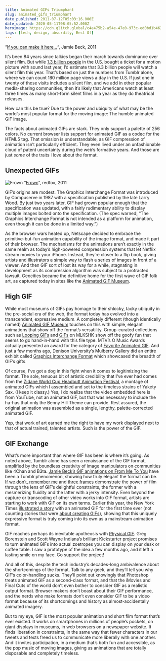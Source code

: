 ```yaml
---
title: Animated GIFs Triumphant
slug: animated_gifs_triumphant
date_published: 2011-07-12T05:03:16.000Z
date_updated: 2020-05-11T08:05:52.000Z
heroimage: https://cdn.glitch.global/c4e475b2-a54e-47e0-973c-ed0bd1b46262/tumblr_lo0td2lRdj1qzcq51o1_500.gif?v=1670803207299
tags: [tech, design, absurdity, Best Of]
---
```


“[If you can make it here…](http://fromme-toyou.tumblr.com/post/7384086694/if-you-can-make-it-here)“, Jamie Beck, 2011

It’s been 84 years since talkies began their march towards dominance over silent film. But while [1.3 billion people](http://www.the-numbers.com/market/2010.php) in the U.S. bought a ticket for a motion picture with sound last year, I’d estimate that 3.3 billion people will watch a silent film this year. That’s based on just the numbers from Tumblr alone, where we can count 180 million page views a day in the U.S. If just one in twenty of those visits includes a silent film, and we add in other popular media-sharing communities, then it’s likely that Americans watch at least three times as many short-form silent films in a year as they do theatrical releases.

How can this be true? Due to the power and ubiquity of what may be the world’s most popular format for the moving image: The humble animated GIF image.

The facts about animated GIFs are stark. They only support a palette of 256 colors. No current browser lists support for animated GIF as a codec for the HTML5  tag. That omission is understandable, as GIF compression of animation isn’t particularly efficient. They even lived under an unfashionable cloud of patent uncertainty during the web’s formative years. And those are just *some* of the traits I love about the format.

## Unexpected GIFs

![Frown](http://mltshp.com/r/3LT8)
“[Frown](http://mlkshk.com/p/3LT8)“, redfox, 2011

GIF’s origins are modest. The Graphics Interchange Format was introduced by Compuserve in 1987 with a specification published by the late Larry Wood. By just two years later, GIF had grown popular enough that the specification was updated, with a fairly rudimentary ability to display multiple images bolted onto the specification. (The spec warned, “The Graphics Interchange Format is not intended as a platform for animation, even though it can be done in a limited way.”)

As the browser wars heated up, Netscape decided to embrace the primitive-but-fun animation capability of the image format, and made it part of their browser. The mechanisms for the animations aren’t exactly in the same realm as today’s high-powered compression systems that let Netflix stream movies to your iPhone. Instead, they’re closer to a flip book, giving artists and illustrators a simple way to flash a series of images in front of a viewer. And then GIF sort of lost its way for a while, stagnating in development as its compression algorithm was subject to a protracted lawsuit. Geocities became the definitive home for the first wave of GIF folk art, as captured today in sites like the [Animated GIF Museum](http://www.daysofleisure.com/animatedgifmuseum/).

## High GIF

While most museums of GIFs pay homage to their shlocky, tacky ubiquity in the pre-social era of the web, the format today has evolved into a transcendent, expressive medium. A completely different (though identically named) [Animated GIF Museum](http://www.gifmuseum.com/) touches on this with simple, elegant animations that show off the format’s versatility. Group-curated collections such as [Looping GIFs](http://mltshp.com/loopinggifs) and [GIFs](http://mlkshk.com/gifs) on MLKSHK show off the goofy fun that seems to go hand-in-hand with this file type. MTV’s O Music Awards actually presented an award for the category of [Favorite Animated GIF](http://www.omusicawards.com/vote/favorite-animated-gif/). And just a few months ago, Denison University’s Mulberry Gallery did an entire exhibit called [Graphics Interchange Format](http://www.artfagcity.com/2011/02/15/graphics-interchange-format-denison-universitys-mulberry-gallery/) which showcased the breadth of GIF’s gifts.

Of course, I’ve got a dog in this fight when it comes to legitimizing the format. The sole, tenuous bit of artistic credibility that I’ve ever had comes from the [Zidane World Cup Headbutt Animation Festival](/2006/07/zidane_world_cu), a montage of animated GIFs which I assembled and set to the timeless strains of Yakety Sax. (I keep it classy.) Yes, I do realize that the video embedded here is from YouTube, not an animated GIF, but that was necessary to include the ha-has that only the Benny Hill Theme can provide. Rest assured, the original animation was assembled as a single, lengthy, palette-corrected animated GIF.

Yep, that work of art earned me the right to have my work displayed next to that of actual trained, talented artists. Such is the power of the GIF.

## GIF Exchange

What’s more important than where GIF has been is where it’s going. As noted above, Tumblr alone has seen a renaissance of the GIF format, amplified by the boundless creativity of image manipulators on communities like 4Chan and B3ta. [Jamie Beck’s GIF animations on From Me To You](http://fromme-toyou.tumblr.com/tagged/gif) have been a Tumblr phenomenon, showing how truly elegant the format can be. [If we don’t, remember me](http://iwdrm.tumblr.com/) and [three frames](http://threeframes.net/) demonstrate the power of film through the lens of GIF’s delightful constraints, the former with a mesmerizing fluidity and the latter with a jerky intensity. Even beyond the capture or transcoding of other video works into GIF format, artists are starting to work with GIF on its own terms. Earlier this year, the New York Times [illustrated a story](http://www.nytimes.com/2011/04/10/business/10ping.html?_r=4&amp;src=tp) with an animated GIF for the first time ever (not counting stories that were [about creating GIFs](http://bits.blogs.nytimes.com/2011/04/07/3frames-iphone-app-lets-you-create-animated-gifs/)), showing that this uniquely expressive format is truly coming into its own as a mainstream animation format.

GIF reaches perhaps its inevitable apotheosis with [Physical GIF](http://www.kickstarter.com/projects/gregab/physical-gif). Greg Borenstein and Scott Wayne Indiana’s brilliant Kickstarter project promises to turn animated GIFs into actual zoetropes you can display on your desk or coffee table. I saw a prototype of the idea a few months ago, and it left a lasting smile on my face. Go support the project!

And all of this, despite the tech industry’s decades-long ambivalence about the shortcomings of the format. Talk to any geek, and they’ll tell you why GIF’s color-handling sucks. They’ll point out knowingly that Photoshop treats animated GIF as a second-class format, and that the iMovies and Final Cuts of the world don’t even bother to consider GIF as a realistic output format. Browser makers don’t boast about their GIF performance, and the nerds who make formats don’t even consider GIF to be a video format because of its shortcomings and history as almost-accidentally animated imagery.

But to my eye, GIF is the most popular animation and short film format that’s ever existed. It works on smartphones in millions of people’s pockets, on giant displays in museums, in web browsers on a newspaper website. It finds liberation in constraints, in the same way that fewer characters in our tweets and texts freed us to communicate more liberally with one another. And it invites participation, in a medium that’s both fun and accessible, as the pop music of moving images, giving us animations that are totally disposable and completely timeless.
